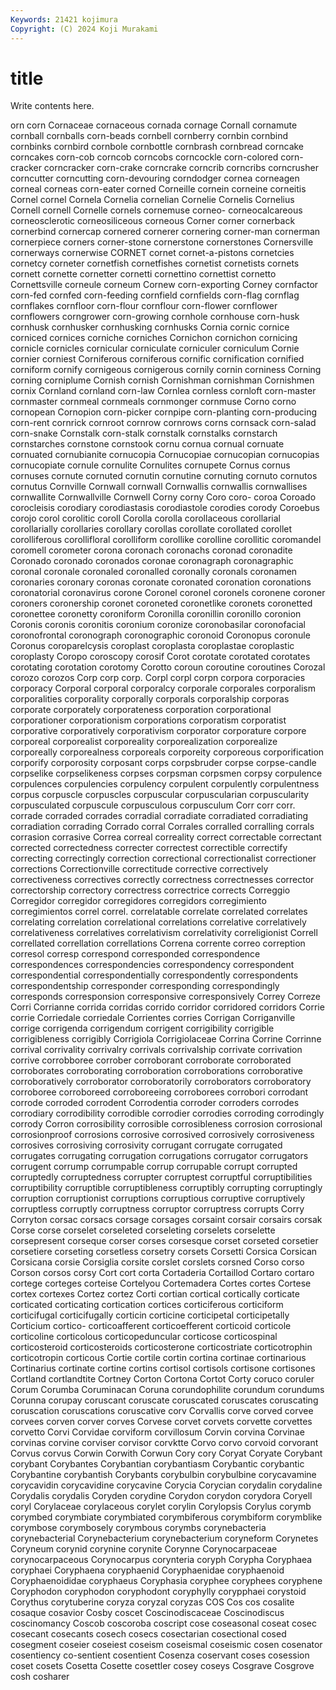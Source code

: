 ```yaml
---
Keywords: 21421 kojimura
Copyright: (C) 2024 Koji Murakami
---
```


# title

Write contents here.



orn corn Cornaceae cornaceous cornada cornage Cornall
cornamute cornball cornballs corn-beads cornbell cornberry cornbin cornbind cornbinks cornbird
cornbole cornbottle cornbrash cornbread corncake corncakes corn-cob corncob corncobs corncockle
corn-colored corn-cracker corncracker corn-crake corncrake corncrib corncribs corncrusher corncutter corncutting
corn-devouring corndodger cornea corneagen corneal corneas corn-eater corned Corneille cornein
corneine corneitis Cornel cornel Cornela Cornelia cornelian Cornelie Cornelis Cornelius
Cornell cornell Cornelle cornels cornemuse corneo- corneocalcareous corneosclerotic corneosiliceous corneous
Corner corner cornerback cornerbind cornercap cornered cornerer cornering corner-man cornerman
cornerpiece corners corner-stone cornerstone cornerstones Cornersville cornerways cornerwise CORNET cornet
cornet-a-pistons cornetcies cornetcy corneter cornetfish cornetfishes cornetist cornetists cornets cornett
cornette cornetter cornetti cornettino cornettist cornetto Cornettsville corneule corneum Cornew
corn-exporting Corney cornfactor corn-fed cornfed corn-feeding cornfield cornfields corn-flag cornflag
cornflakes cornfloor corn-flour cornflour corn-flower cornflower cornflowers corngrower corn-growing cornhole
cornhouse corn-husk cornhusk cornhusker cornhusking cornhusks Cornia cornic cornice corniced
cornices corniche corniches Cornichon cornichon cornicing cornicle cornicles cornicular corniculate
corniculer corniculum Cornie cornier corniest Corniferous corniferous cornific cornification cornified
corniform cornify cornigeous cornigerous cornily cornin corniness Corning corning corniplume
Cornish cornish Cornishman cornishman Cornishmen cornix Cornland cornland corn-law Cornlea
cornless cornloft corn-master cornmaster cornmeal cornmeals cornmonger cornmuse Corno corno
cornopean Cornopion corn-picker cornpipe corn-planting corn-producing corn-rent cornrick cornroot cornrow
cornrows corns cornsack corn-salad corn-snake Cornstalk corn-stalk cornstalk cornstalks cornstarch
cornstarches cornstone cornstook cornu cornua cornual cornuate cornuated cornubianite cornucopia
Cornucopiae cornucopian cornucopias cornucopiate cornule cornulite Cornulites cornupete Cornus cornus
cornuses cornute cornuted cornutin cornutine cornuting cornuto cornutos cornutus Cornville
Cornwall cornwall Cornwallis cornwallis cornwallises cornwallite Cornwallville Cornwell Corny corny
Coro coro- coroa Coroado corocleisis corodiary corodiastasis corodiastole corodies corody
Coroebus corojo corol corolitic coroll Corolla corolla corollaceous corollarial corollarially
corollaries corollary corollas corollate corollated corollet corolliferous corollifloral corolliform corollike
corolline corollitic coromandel coromell corometer corona coronach coronachs coronad coronadite
Coronado coronado coronados coronae coronagraph coronagraphic coronal coronale coronaled coronalled
coronally coronals coronamen coronaries coronary coronas coronate coronated coronation coronations
coronatorial coronavirus corone Coronel coronel coronels coronene coroner coroners coronership
coronet coroneted coronetlike coronets coronetted coronettee coronetty coroniform Coronilla coronillin
coronillo coronion Coronis coronis coronitis coronium coronize coronobasilar coronofacial coronofrontal
coronograph coronographic coronoid Coronopus coronule Coronus coroparelcysis coroplast coroplasta coroplastae
coroplastic coroplasty Coropo coroscopy corosif Corot corotate corotated corotates corotating
corotation corotomy Corotto coroun coroutine coroutines Corozal corozo corozos Corp
corp corp. Corpl corpl corpn corpora corporacies corporacy Corporal corporal
corporalcy corporale corporales corporalism corporalities corporality corporally corporals corporalship corporas
corporate corporately corporateness corporation corporational corporationer corporationism corporations corporatism corporatist
corporative corporatively corporativism corporator corporature corpore corporeal corporealist corporeality corporealization
corporealize corporeally corporealness corporeals corporeity corporeous corporification corporify corporosity corposant
corps corpsbruder corpse corpse-candle corpselike corpselikeness corpses corpsman corpsmen corpsy
corpulence corpulences corpulencies corpulency corpulent corpulently corpulentness corpus corpuscle corpuscles
corpuscular corpuscularian corpuscularity corpusculated corpuscule corpusculous corpusculum Corr corr corr.
corrade corraded corrades corradial corradiate corradiated corradiating corradiation corrading Corrado
corral Corrales corralled corralling corrals corrasion corrasive Correa correal correality
correct correctable correctant corrected correctedness correcter correctest correctible correctify correcting
correctingly correction correctional correctionalist correctioner corrections Correctionville correctitude corrective correctively
correctiveness correctives correctly correctness correctnesses corrector correctorship correctory correctress correctrice
corrects Correggio Corregidor corregidor corregidores corregidors corregimiento corregimientos correl correl.
correlatable correlate correlated correlates correlating correlation correlational correlations correlative correlatively
correlativeness correlatives correlativism correlativity correligionist Correll correllated correllation correllations Correna
corrente correo correption corresol corresp correspond corresponded correspondence correspondences correspondencies
correspondency correspondent correspondential correspondentially correspondently correspondents correspondentship corresponder corresponding correspondingly
corresponds corresponsion corresponsive corresponsively Correy Correze Corri Corrianne corrida corridas
corrido corridor corridored corridors Corrie corrie Corriedale corriedale Corrientes corries
Corrigan Corriganville corrige corrigenda corrigendum corrigent corrigibility corrigible corrigibleness corrigibly
Corrigiola Corrigiolaceae Corrina Corrine Corrinne corrival corrivality corrivalry corrivals corrivalship
corrivate corrivation corrive corrobboree corrober corroborant corroborate corroborated corroborates corroborating
corroboration corroborations corroborative corroboratively corroborator corroboratorily corroborators corroboratory corroboree corroboreed
corroboreeing corroborees corrobori corrodant corrode corroded corrodent Corrodentia corroder corroders
corrodes corrodiary corrodibility corrodible corrodier corrodies corroding corrodingly corrody Corron
corrosibility corrosible corrosibleness corrosion corrosional corrosionproof corrosions corrosive corrosived corrosively
corrosiveness corrosives corrosiving corrosivity corrugant corrugate corrugated corrugates corrugating corrugation
corrugations corrugator corrugators corrugent corrump corrumpable corrup corrupable corrupt corrupted
corruptedly corruptedness corrupter corruptest corruptful corruptibilities corruptibility corruptible corruptibleness corruptibly
corrupting corruptingly corruption corruptionist corruptions corruptious corruptive corruptively corruptless corruptly
corruptness corruptor corruptress corrupts Corry Corryton corsac corsacs corsage corsages
corsaint corsair corsairs corsak Corse corse corselet corseleted corseleting corselets
corselette corsepresent corseque corser corses corsesque corset corseted corsetier corsetiere
corseting corsetless corsetry corsets Corsetti Corsica Corsican Corsicana corsie Corsiglia
corsite corslet corslets corsned Corso corso Corson corsos corsy Cort
cort corta Cortaderia Cortaillod Cortaro cortaro cortege corteges corteise Cortelyou
Cortemadera Cortes cortes Cortese cortex cortexes Cortez cortez Corti cortian
cortical cortically corticate corticated corticating cortication cortices corticiferous corticiform corticifugal
corticifugally corticin corticine corticipetal corticipetally Corticium cortico- corticoafferent corticoefferent corticoid
corticole corticoline corticolous corticopeduncular corticose corticospinal corticosteroid corticosteroids corticosterone corticostriate
corticotrophin corticotropin corticous Cortie cortile cortin cortina cortinae cortinarious Cortinarius
cortinate cortine cortins cortisol cortisols cortisone cortisones Cortland cortlandtite Cortney
Corton Cortona Cortot Corty coruco coruler Corum Corumba Coruminacan Coruna
corundophilite corundum corundums Corunna corupay coruscant coruscate coruscated coruscates coruscating
coruscation coruscations coruscative corv Corvallis corve corved corvee corvees corven
corver corves Corvese corvet corvets corvette corvettes corvetto Corvi Corvidae
corviform corvillosum Corvin corvina Corvinae corvinas corvine corviser corvisor corvktte
Corvo corvo corvoid corvorant Corvus corvus Corwin Corwith Corwun Cory
cory Coryat Coryate Corybant corybant Corybantes Corybantian corybantiasm Corybantic corybantic
Corybantine corybantish Corybants corybulbin corybulbine corycavamine corycavidin corycavidine corycavine Corycia
Corycian corydalin corydaline Corydalis corydalis Coryden corydine Corydon corydon corydora
Coryell coryl Corylaceae corylaceous corylet corylin Corylopsis Corylus corymb corymbed
corymbiate corymbiated corymbiferous corymbiform corymblike corymbose corymbosely corymbous corymbs corynebacteria
corynebacterial Corynebacterium corynebacterium coryneform Corynetes Coryneum corynid corynine corynite Corynne
Corynocarpaceae corynocarpaceous Corynocarpus corynteria coryph Corypha Coryphaea coryphaei Coryphaena coryphaenid
Coryphaenidae coryphaenoid Coryphaenoididae coryphaeus Coryphasia coryphee coryphees coryphene Coryphodon coryphodon
coryphodont coryphylly corypphaei corystoid Corythus corytuberine coryza coryzal coryzas COS
Cos cos cosalite cosaque cosavior Cosby coscet Coscinodiscaceae Coscinodiscus coscinomancy
Coscob coscoroba coscript cose coseasonal coseat cosec cosecant cosecants cosech
cosecs cosectarian cosectional cosed cosegment coseier coseiest coseism coseismal coseismic
cosen cosenator cosentiency co-sentient cosentient Cosenza coservant coses cosession coset
cosets Cosetta Cosette cosettler cosey coseys Cosgrave Cosgrove cosh cosharer
